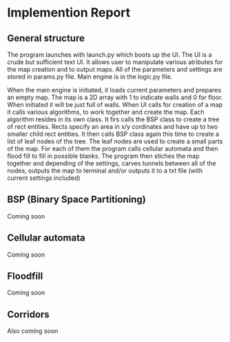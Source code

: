 # Implemention Report

## General structure

The program launches with launch.py which boots up the UI. The UI is a crude but sufficient text UI. It allows user to manipulate various atributes for the map creation and to output maps. All of the parameters and settings are stored in params.py file. Main engine is in the logic.py file.

When the main engine is initiated, it loads current parameters and prepares an empty map. The map is a 2D array with 1 to indicate walls and 0 for floor. When initiated it will be just full of walls. When UI calls for creation of a map it calls various algorithms, to work together and create the map. Each algorithm resides in its own class. It firs calls the BSP class to create a tree of rect entities. Rects specify an area in x/y cordinates and have up to two smaller child rect entities. It then calls BSP class again this time to create a list of leaf nodes of the tree. The leaf nodes are used to create a small parts of the map. For each of them the program calls cellular automata and then flood fill to fill in possible blanks. The program then stiches the map together and depending of the settings, carves tunnels between all of the nodes, outputs the map to terminal and/or outputs it to a txt file (with current settings included)

## BSP (Binary Space Partitioning)

Coming soon

## Cellular automata

Coming soon

## Floodfill

Coming soon

## Corridors

Also coming soon
